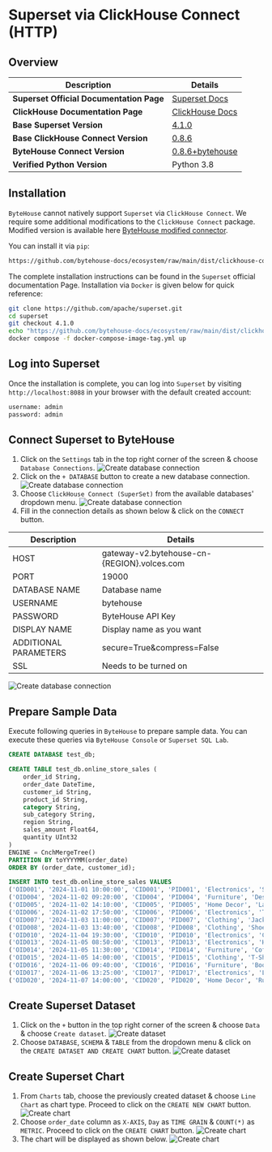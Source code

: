 # Superset via ClickHouse Connect (HTTP)

## Overview
| **Description**                          | **Details**                                                                                      |
|------------------------------------------|--------------------------------------------------------------------------------------------------|
| **Superset Official Documentation Page** | [Superset Docs](https://superset.apache.org/docs/intro/)                                         |
| **ClickHouse Documentation Page**        | [ClickHouse Docs](https://clickhouse.com/docs/en/integrations/superset)                          |
| **Base Superset Version**                | [4.1.0](https://github.com/apache/superset/releases/tag/4.1.0)                                   |
| **Base ClickHouse Connect Version**      | [0.8.6](https://pypi.org/project/clickhouse-connect/0.8.6/)                                      |
| **ByteHouse Connect Version**            | [0.8.6+bytehouse](https://github.com/bytehouse-docs/ecosystem/tree/main/dist/clickhouse-connect) |
| **Verified Python Version**              | Python 3.8                                                                                       |

## Installation
`ByteHouse` cannot natively support `Superset` via `ClickHouse Connect`. We require some additional modifications to the
`ClickHouse Connect` package. Modified version is available here
[ByteHouse modified connector](https://github.com/bytehouse-docs/ecosystem/tree/main/dist/clickhouse-connect). 

You can install it via `pip`:
```bash
https://github.com/bytehouse-docs/ecosystem/raw/main/dist/clickhouse-connect/clickhouse-connect-0.8.6+bytehouse.tar.gz
```

The complete installation instructions can be found in the `Superset` official documentation Page. Installation via 
`Docker` is given below for quick reference:
```bash
git clone https://github.com/apache/superset.git
cd superset
git checkout 4.1.0
echo "https://github.com/bytehouse-docs/ecosystem/raw/main/dist/clickhouse-connect/clickhouse-connect-0.8.6+bytehouse.tar.gz" >> ./requirements/local.txt
docker compose -f docker-compose-image-tag.yml up
```

## Log into Superset
Once the installation is complete, you can log into `Superset` by visiting `http://localhost:8088` in your browser with
the default created account:
```bash
username: admin
password: admin
```

## Connect Superset to ByteHouse
1. Click on the `Settings` tab in the top right corner of the screen & choose `Database Connections`.
![Create database connection](./connect-to-bytehouse-1.png)
2. Click on the `+ DATABASE` button to create a new database connection.
![Create database connection](./connect-to-bytehouse-2.png)
3. Choose `ClickHouse Connect (SuperSet)` from the available databases' dropdown menu.
![Create database connection](./connect-to-bytehouse-3.png)
4. Fill in the connection details as shown below & click on the `CONNECT` button.

| **Description**       | **Details**                                 |
|-----------------------|---------------------------------------------|
| HOST                  | gateway-v2.bytehouse-cn-{REGION}.volces.com |
| PORT                  | 19000                                       |
| DATABASE NAME         | Database name                               |
| USERNAME              | bytehouse                                   |
| PASSWORD              | ByteHouse API Key                           |
| DISPLAY NAME          | Display name as you want                    |
| ADDITIONAL PARAMETERS | secure=True&compress=False                  |
| SSL                   | Needs to be turned on                       |
![Create database connection](./connect-to-bytehouse-4.png)

## Prepare Sample Data
Execute following queries in `ByteHouse` to prepare sample data. You can execute these queries via 
`ByteHouse Console` or `Superset SQL Lab`.
```sql
CREATE DATABASE test_db;

CREATE TABLE test_db.online_store_sales (
    order_id String,
    order_date DateTime,
    customer_id String,
    product_id String,
    category String,
    sub_category String,
    region String,
    sales_amount Float64,
    quantity UInt32
) 
ENGINE = CnchMergeTree()
PARTITION BY toYYYYMM(order_date)
ORDER BY (order_date, customer_id);

INSERT INTO test_db.online_store_sales VALUES
('OID001', '2024-11-01 10:00:00', 'CID001', 'PID001', 'Electronics', 'Smartphones', 'North America', 899.99, 2),
('OID004', '2024-11-02 09:20:00', 'CID004', 'PID004', 'Furniture', 'Desks', 'North America', 1599.99, 5),
('OID005', '2024-11-02 14:10:00', 'CID005', 'PID005', 'Home Decor', 'Lamps', 'South America', 49.99, 100),
('OID006', '2024-11-02 17:50:00', 'CID006', 'PID006', 'Electronics', 'Tablets', 'Europe', 799.99, 7),
('OID007', '2024-11-03 11:00:00', 'CID007', 'PID007', 'Clothing', 'Jackets', 'Asia', 149.99, 25),
('OID008', '2024-11-03 13:40:00', 'CID008', 'PID008', 'Clothing', 'Shoes', 'Africa', 89.99, 50),
('OID010', '2024-11-04 19:30:00', 'CID010', 'PID010', 'Electronics', 'Cameras', 'North America', 399.99, 3),
('OID013', '2024-11-05 08:50:00', 'CID013', 'PID013', 'Electronics', 'Headphones', 'North America', 99.99, 100),
('OID014', '2024-11-05 11:30:00', 'CID014', 'PID014', 'Furniture', 'Coffee Tables', 'Asia', 499.99, 50),
('OID015', '2024-11-05 14:00:00', 'CID015', 'PID015', 'Clothing', 'T-Shirts', 'Europe', 19.99, 300),
('OID016', '2024-11-06 09:40:00', 'CID016', 'PID016', 'Furniture', 'Bookshelves', 'North America', 999.99, 10),
('OID017', '2024-11-06 13:25:00', 'CID017', 'PID017', 'Electronics', 'Laptops', 'Europe', 2299.99, 4),
('OID020', '2024-11-07 14:00:00', 'CID020', 'PID020', 'Home Decor', 'Rugs', 'Africa', 199.99, 20);
```

## Create Superset Dataset
1. Click on the `+` button in the top right corner of the screen & choose `Data` & choose `Create dataset`.
![Create dataset](./create-dataset-1.png)
2. Choose `DATABASE`, `SCHEMA` & `TABLE` from the dropdown menu & click on the `CREATE DATASET AND CREATE CHART` button.
![Create dataset](./create-dataset-2.png)

## Create Superset Chart
1. From `Charts` tab, choose the previously created dataset & choose `Line Chart` as chart type. Proceed to click on 
the `CREATE NEW CHART` button.
![Create chart](./create-chart-1.png)
2. Choose `order_date` column as `X-AXIS`, `Day` as `TIME GRAIN` & `COUNT(*)` as `METRIC`. Proceed to click on the 
`CREATE CHART` button.
![Create chart](./create-chart-2.png)
3. The chart will be displayed as shown below.
![Create chart](./create-chart-3.png)







